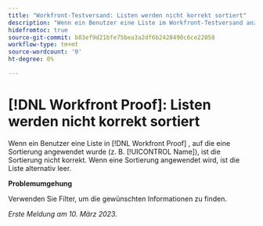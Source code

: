 ```yaml
---
title: "Workfront-Testversand: Listen werden nicht korrekt sortiert"
description: "Wenn ein Benutzer eine Liste im Workfront-Testversand anzeigt, auf die eine Sortierung angewendet wurde (z. B. Name), ist die Sortierung nicht präzise."
hidefromtoc: true
source-git-commit: b03ef9d21bfe75bea3a2df6b2420490c6ce22050
workflow-type: tm+mt
source-wordcount: '0'
ht-degree: 0%

---
```



# [!DNL Workfront Proof]: Listen werden nicht korrekt sortiert

Wenn ein Benutzer eine Liste in [!DNL Workfront Proof] , auf die eine Sortierung angewendet wurde (z. B. [!UICONTROL Name]), ist die Sortierung nicht korrekt. Wenn eine Sortierung angewendet wird, ist die Liste alternativ leer.

**Problemumgehung**

Verwenden Sie Filter, um die gewünschten Informationen zu finden.

_Erste Meldung am 10. März 2023._

